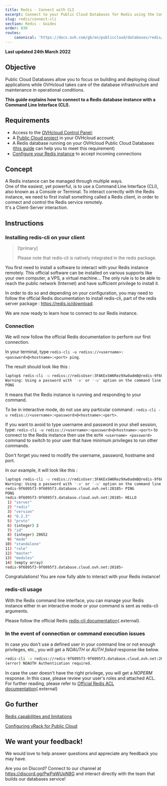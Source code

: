 ```yaml
---
title: Redis - Connect with CLI
excerpt: Connect to your Public Cloud Databases for Redis using the Command Line Interface (CLI)
slug: redis/connect-cli
section: Redis - Guides
order: 030
routes:
    canonical: 'https://docs.ovh.com/gb/en/publiccloud/databases/redis/connect-cli/'
---
```


**Last updated 24th March 2022**

## Objective

Public Cloud Databases allow you to focus on building and deploying cloud applications while OVHcloud takes care of the database infrastructure and maintenance in operational conditions.

**This guide explains how to connect to a Redis database instance with a Command Line Interface (CLI).**

## Requirements

- Access to the [OVHcloud Control Panel](https://www.ovh.com/auth/?action=gotomanager&from=https://www.ovh.es/&ovhSubsidiary=es);
- A [Public Cloud project](https://www.ovhcloud.com/es-es/public-cloud/) in your OVHcloud account;
- A Redis database running on your OVHcloud Public Cloud Databases ([this guide](https://docs.ovh.com/es/publiccloud/databases/getting-started/) can help you to meet this requirement)
- [Configure your Redis instance](https://docs.ovh.com/es/databases/redis/configure-redis-instance/) to accept incoming connections

## Concept

A Redis instance can be managed through multiple ways.<br>
One of the easiest, yet powerful, is to use a Command Line Interface (CLI), also known as a Console or Terminal.
To interact correctly with the Redis instance, we need to first install something called a Redis client, in order to connect and control the Redis service remotely.<br>
It's a Client-Server interaction.

## Instructions

### Installing redis-cli on your client

> [!primary]
>
> Please note that redis-cli is natively integrated in the redis package.
>

You first need to install a software to interact with your Redis instance remotely. This official software can be installed on various supports like your own computer, a VPS, a virtual machine... The only rule is to be able to reach the public network (Internet) and have sufficient privilege to install it.

In order to do so and depending on your configuration, you may need to follow the official Redis documentation to install redis-cli, part of the redis server package : <https://redis.io/download>.

We are now ready to learn how to connect to our Redis instance.

### Connection

We will now follow the official Redis documentation to perform our first connection.

In your terminal, type `redis-cli -u rediss://<username>:<password>@<hostname>:<port> ping`.

The result should look like this :

```bash
laptop$ redis-cli -u rediss://redisUser:3FAKExSW6Rez9Xw0admB@redis-9f6095f3-9f6095f3.database.cloud.ovh.net:20185 ping
Warning: Using a password with '-a' or '-u' option on the command line interface may not be safe.
PONG
```

It means that the Redis instance is running and responding to your command.

To be in interactive mode, do not use any particular command :
`redis-cli -u rediss://<username>:<password>@<hostname>:<port>`.<br>

If you want to avoid to type username and password in your shell session, type:
`redis-cli -u rediss://<username>:<password>@<hostname>:<port>`
to connect to the Redis instance then use the `AUTH <username> <password>` command to switch to your user that have minimum privileges to run other commands.

Don't forget you need to modify the username, password, hostname and port.

In our example, it will look like this :

```bash
laptop$ redis-cli -u rediss://redisUser:3FAKExSW6Rez9Xw0admB@redis-9f6095f3-9f6095f3.database.cloud.ovh.net:20185    
Warning: Using a password with '-a' or '-u' option on the command line interface may not be safe.
redis-9f6095f3-9f6095f3.database.cloud.ovh.net:20185> PING
PONG
redis-9f6095f3-9f6095f3.database.cloud.ovh.net:20185> HELLO
 1) "server"
 2) "redis"
 3) "version"
 4) "6.2.3"
 5) "proto"
 6) (integer) 2
 7) "id"
 8) (integer) 20652
 9) "mode"
10) "standalone"
11) "role"
12) "master"
13) "modules"
14) (empty array)
redis-9f6095f3-9f6095f3.database.cloud.ovh.net:20185>
```

Congratulations! You are now fully able to interact with your Redis instance!

### redis-cli usage

With the Redis command line interface, you can manage your Redis instance either in an interactive mode or your command is sent as redis-cli arguments.

Please follow the official Redis [redis-cli documentation](https://redis.io/topics/rediscli/){.external}.

### In the event of connection or command execution issues

In case you don't use a defined user in your command line or not enough privileges, etc., you will get a *NOAUTH* or *AUTH failed* response like below.

```bash
redis-cli -u rediss://redis-9f6095f3-9f6095f3.database.cloud.ovh.net:20185 ping
(error) NOAUTH Authentication required.
```

In case the user doesn't have the right privilege, you will get a *NOPERM* response. In this case, please review your user's roles and attached ACL. For further reading, please refer to [Official Redis ACL documentation](https://redis.io/topics/acl/){.external}

## Go further

[Redis capabilities and limitations](https://docs.ovh.com/es/publiccloud/databases/redis/capabilities/)

[Configuring vRack for Public Cloud](https://docs.ovh.com/es/public-cloud/public-cloud-vrack/)

## We want your feedback!

We would love to help answer questions and appreciate any feedback you may have.

Are you on Discord? Connect to our channel at <https://discord.gg/PwPqWUpN8G> and interact directly with the team that builds our databases service!
